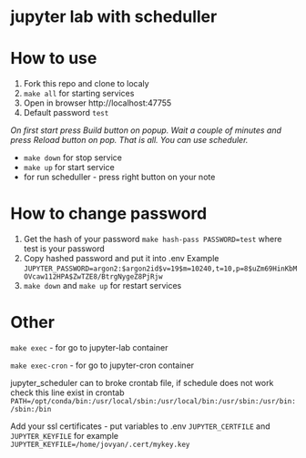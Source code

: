 # jupyter lab with scheduller

# How to use 

1. Fork this repo and clone to localy 
1. `make all` for starting services
1. Open in browser http://localhost:47755
1. Default password `test`

*On first start press Build button on popup. Wait a couple of minutes and press Reload button on pop. That is all. You can use scheduler.*

* `make down` for stop service
* `make up` for start service
* for run scheduller - press right button on your note

# How to change password

1. Get the hash of your password `make hash-pass PASSWORD=test` where test is your password
1. Copy hashed password and put it into .env 
Example `JUPYTER_PASSWORD=argon2:$argon2id$v=19$m=10240,t=10,p=8$uZm69HinKbMOVcaw112HPA$ZwTZE8/BtrgNygeZ8PjRjw`
1. `make down` and `make up` for restart services


# Other

`make exec` - for go to jupyter-lab container

`make exec-cron` - for go to jupyter-cron container

jupyter_scheduler can to broke crontab file, if schedule does not work check this line exist in crontab `PATH=/opt/conda/bin:/usr/local/sbin:/usr/local/bin:/usr/sbin:/usr/bin:/sbin:/bin`  

Add your ssl certificates - put variables to .env `JUPYTER_CERTFILE` and `JUPYTER_KEYFILE` for example `JUPYTER_KEYFILE=/home/jovyan/.cert/mykey.key`